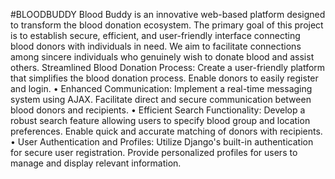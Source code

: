 #BLOODBUDDY
Blood Buddy is an innovative web-based platform designed to transform the blood donation ecosystem. The primary goal of this project is to establish secure, efficient, and user-friendly interface connecting blood donors with individuals in need. We aim to facilitate connections among sincere individuals who genuinely wish to donate blood and assist others. 
Streamlined Blood Donation Process:
 	Create a user-friendly platform that simplifies the blood donation process.
 	Enable donors to easily register and login.
•   Enhanced Communication:
 	Implement a real-time messaging system using AJAX.
 	Facilitate direct and secure communication between blood donors and recipients.
•   Efficient Search Functionality:
 	Develop a robust search feature allowing users to specify blood group and location preferences.
 	Enable quick and accurate matching of donors with recipients.
•    User Authentication and Profiles:
 	Utilize Django's built-in authentication for secure user registration.
 	Provide personalized profiles for users to manage and display relevant information.
